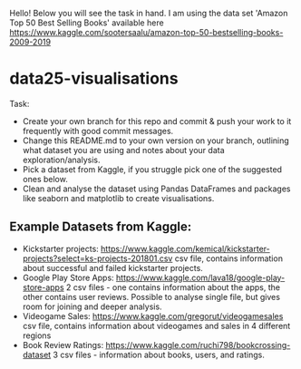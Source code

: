 Hello!
Below you will see the task in hand.
I am using the data set 'Amazon Top 50 Best Selling Books' available here https://www.kaggle.com/sootersaalu/amazon-top-50-bestselling-books-2009-2019




# data25-visualisations


Task: 
- Create your own branch for this repo and commit & push your work to it frequently with good commit messages.
- Change this README.md to your own version on your branch, outlining what dataset you are using and notes about your data exploration/analysis.
- Pick a dataset from Kaggle, if you struggle pick one of the suggested ones below. 
- Clean and analyse the dataset using Pandas DataFrames and packages like seaborn and matplotlib to create visualisations.

## Example Datasets from Kaggle:

- Kickstarter projects: https://www.kaggle.com/kemical/kickstarter-projects?select=ks-projects-201801.csv
csv file, contains information about successful and failed kickstarter projects.
- Google Play Store Apps: https://www.kaggle.com/lava18/google-play-store-apps
2 csv files - one contains information about the apps, the other contains user reviews. Possible to analyse single file, but gives room for joining and deeper analysis.
- Videogame Sales: https://www.kaggle.com/gregorut/videogamesales
csv file, contains information about videogames and sales in 4 different regions
- Book Review Ratings: https://www.kaggle.com/ruchi798/bookcrossing-dataset
3 csv files - information about books, users, and ratings.
